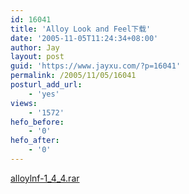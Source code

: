 ```yaml
---
id: 16041
title: 'Alloy Look and Feel下载'
date: '2005-11-05T11:24:34+08:00'
author: Jay
layout: post
guid: 'https://www.jayxu.com/?p=16041'
permalink: /2005/11/05/16041
posturl_add_url:
    - 'yes'
views:
    - '1572'
hefo_before:
    - '0'
hefo_after:
    - '0'
---
```


<a href="https://www.jayxu.com/log/wp-content/uploads/2016/11/alloylnf-1_4_4.rar">alloylnf-1_4_4.rar</a>